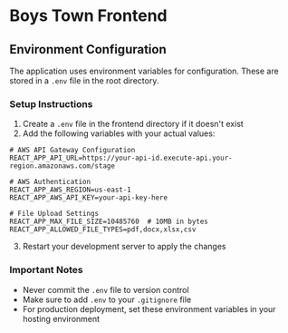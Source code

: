 # Boys Town Frontend

## Environment Configuration

The application uses environment variables for configuration. These are stored in a `.env` file in the root directory.

### Setup Instructions

1. Create a `.env` file in the frontend directory if it doesn't exist
2. Add the following variables with your actual values:

```
# AWS API Gateway Configuration
REACT_APP_API_URL=https://your-api-id.execute-api.your-region.amazonaws.com/stage

# AWS Authentication
REACT_APP_AWS_REGION=us-east-1
REACT_APP_AWS_API_KEY=your-api-key-here

# File Upload Settings
REACT_APP_MAX_FILE_SIZE=10485760  # 10MB in bytes
REACT_APP_ALLOWED_FILE_TYPES=pdf,docx,xlsx,csv
```

3. Restart your development server to apply the changes

### Important Notes

- Never commit the `.env` file to version control
- Make sure to add `.env` to your `.gitignore` file
- For production deployment, set these environment variables in your hosting environment